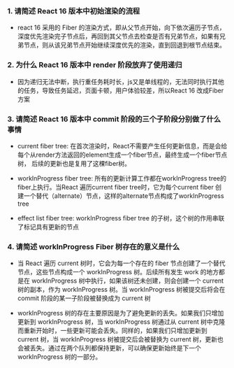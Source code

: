 ### 1. 请简述 React 16 版本中初始渲染的流程

- react 16 采用的 Fiber 的渲染方式，即从父节点开始，向下依次遍历子节点，深度优先渲染完子节点后，再回到其父节点去检查是否有兄弟节点，如果有兄弟节点，则从该兄弟节点开始继续深度优先的渲染，直到回退到根节点结束。


### 2. 为什么 React 16 版本中 render 阶段放弃了使用递归

- 因为递归无法中断，执行重任务耗时长，js又是单线程的，无法同时执行其他的任务，导致任务延迟，页面卡顿，用户体验较差，所以React 16 改成Fiber方案


### 3. 请简述 React 16 版本中 commit 阶段的三个子阶段分别做了什么事情

- current fiber tree: 在首次渲染时，React不需要产生任何更新信息，而是会给每个从render方法返回的element生成一个fiber节点，最终生成一个fiber节点树， 后续的更新也是复用了这棵fiber树。

- workInProgress fiber tree: 所有的更新计算工作都在workInProgress tree的fiber上执行。当React 遍历current fiber tree时，它为每个current fiber 创建一个替代（alternate）节点，这样的alternate节点构成了workInProgress tree

- effect list fiber tree: workInProgress fiber tree 的子树，这个树的作用串联了标记具有更新的节点


### 4. 请简述 workInProgress Fiber 树存在的意义是什么

- 当 React 遍历 current 树时，它会为每一个存在的 fiber 节点创建了一个替代节点，这些节点构成一个 workInProgress 树。后续所有发生 work 的地方都是在 workInProgress 树中执行，如果该树还未创建，则会创建一个 current 树的副本，作为 workInProgress 树。当 workInProgress 树被提交后将会在 commit 阶段的某一子阶段被替换成为 current 树

- workInProgress 树的存在主要原因是为了避免更新的丢失。如果我们只增加更新到 workInProgress 树，当 workInProgress 树通过从 current 树中克隆而重新开始时，一些更新可能会丢失。同样的，如果我们只增加更新到 current 树，当 workInProgress 树被提交后会被替换为 current 树，更新也会被丢失。通过在两个队列都保持更新，可以确保更新始终是下一个 workInProgress 树的一部分。